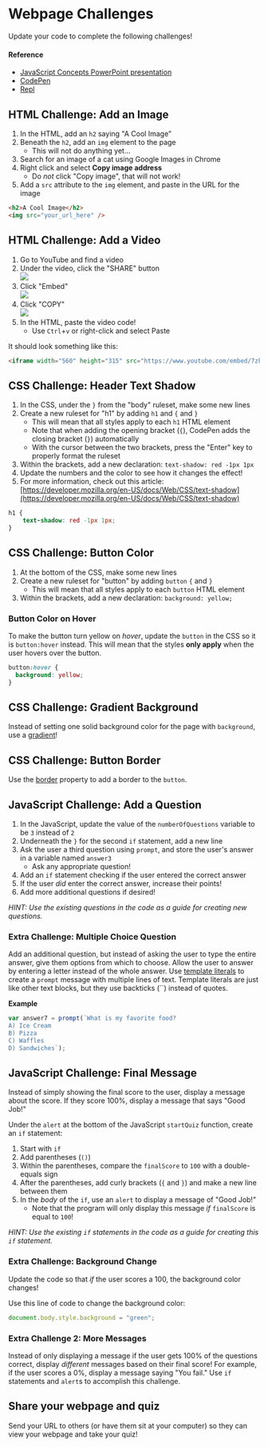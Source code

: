 # Webpage Challenges
Update your code to complete the following challenges!

#### Reference
- <a href="JavaScriptConcepts.pptx" target="_blank">JavaScript Concepts PowerPoint presentation</a>
- [CodePen](https://codepen.io/jmaxwell/pen/BaBVVrO)
- [Repl](https://repl.it/@JosephMaxwell/WebpageChallenges#script.js)

## HTML Challenge: Add an Image
1. In the HTML, add an `h2` saying "A Cool Image"
1. Beneath the `h2`, add an `img` element to the page
    - This will not do anything yet...
1. Search for an image of a cat using Google Images in Chrome
1. Right click and select **Copy image address**
    - Do _not_ click "Copy image", that will not work!
1. Add a `src` attribute to the `img` element, and paste in the URL for the image

```html
<h2>A Cool Image</h2>
<img src="your_url_here" />
```

## HTML Challenge: Add a Video
1. Go to YouTube and find a video
1. Under the video, click the "SHARE" button  
    ![](https://i.imgur.com/6rOqJb3.png)  
1. Click "Embed"  
    ![](https://i.imgur.com/OPzkSc2.png)  
1. Click "COPY"  
    ![](https://i.imgur.com/barvOys.png)
1. In the HTML, paste the video code!
    - Use `Ctrl`+`v` or right-click and select Paste

It should look something like this:
```html
<iframe width="560" height="315" src="https://www.youtube.com/embed/7zkX6kfnWbk" frameborder="0" allow="accelerometer; autoplay; encrypted-media; gyroscope; picture-in-picture" allowfullscreen></iframe>
```

## CSS Challenge: Header Text Shadow
1. In the CSS, under the `}` from the "body" ruleset, make some new lines
1. Create a new ruleset for "h1" by adding `h1` and `{` and `}`
    - This will mean that all styles apply to each `h1` HTML element
    - Note that when adding the opening bracket (`{`), CodePen adds the closing bracket (`}`) automatically
    - With the cursor between the two brackets, press the "Enter" key to properly format the ruleset
1. Within the brackets, add a new declaration: `text-shadow: red -1px 1px`
1. Update the numbers and the color to see how it changes the effect!
1. For more information, check out this article: [https://developer.mozilla.org/en-US/docs/Web/CSS/text-shadow](https://developer.mozilla.org/en-US/docs/Web/CSS/text-shadow)

```css
h1 {
    text-shadow: red -1px 1px;
}
```

## CSS Challenge: Button Color
1. At the bottom of the CSS, make some new lines
1. Create a new ruleset for "button" by adding `button` `{` and `}`
    - This will mean that all styles apply to each `button` HTML element
1. Within the brackets, add a new declaration: `background: yellow;`

### Button Color on Hover
To make the button turn yellow on _hover_, update the `button` in the CSS so it is `button:hover` instead. This will mean that the styles **only apply** when the user hovers over the button.

```css
button:hover {
  background: yellow;
}
```

## CSS Challenge: Gradient Background
Instead of setting one solid background color for the page with `background`, use a [gradient](https://developer.mozilla.org/en-US/docs/Web/CSS/gradient)!

## CSS Challenge: Button Border
Use the [border](https://developer.mozilla.org/en-US/docs/Web/CSS/border) property to add a border to the `button`.

## JavaScript Challenge: Add a Question
1. In the JavaScript, update the value of the `numberOfQuestions` variable to be `3` instead of `2`
1. Underneath the `}` for the second `if` statement, add a new line
1. Ask the user a third question using `prompt`, and store the user's answer in a variable named `answer3`
    - Ask any appropriate question!
1. Add an `if` statement checking if the user entered the correct answer
1. If the user _did_ enter the correct answer, increase their points!
1. Add more additional questions if desired!

_HINT: Use the existing questions in the code as a guide for creating new questions._

### Extra Challenge: Multiple Choice Question
Add an additional question, but instead of asking the user to type the entire answer, give them options from which to choose. Allow the user to answer by entering a letter instead of the whole answer. Use [template literals](https://developer.mozilla.org/en-US/docs/Web/JavaScript/Reference/Template_literals) to create a `prompt` message with multiple lines of text. Template literals are just like other text blocks, but they use backticks (``) instead of quotes.

**Example**
```js
var answer7 = prompt(`What is my favorite food?
A) Ice Cream
B) Pizza
C) Waffles
D) Sandwiches`);
```

## JavaScript Challenge: Final Message
Instead of simply showing the final score to the user, display a message about the score. If they score 100%, display a message that says "Good Job!"

Under the `alert` at the bottom of the JavaScript `startQuiz` function, create an `if` statement:
1. Start with `if`
1. Add parentheses (`()`)
1. Within the parentheses, compare the `finalScore` to `100` with a double-equals sign
1. After the parentheses, add curly brackets (`{` and `}`) and make a new line between them
1. In the _body_ of the `if`, use an `alert` to display a message of "Good Job!"
    - Note that the program will only display this message _if_ `finalScore` is equal to `100`!

_HINT: Use the existing `if` statements in the code as a guide for creating this `if` statement._

### Extra Challenge: Background Change
Update the code so that _if_ the user scores a 100, the background color changes!

Use this line of code to change the background color:
```js
document.body.style.background = "green";
```

### Extra Challenge 2: More Messages
Instead of only displaying a message if the user gets 100% of the questions correct, display _different_ messages based on their final score! For example, if the user scores a 0%, display a message saying "You fail." Use `if` statements and `alert`s to accomplish this challenge. 

## Share your webpage and quiz
Send your URL to others (or have them sit at your computer) so they can view your webpage and take your quiz!